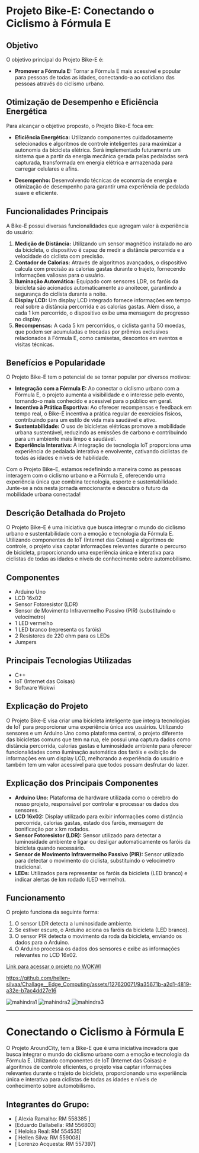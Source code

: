 # Projeto Bike-E: Conectando o Ciclismo à Fórmula E

## Objetivo
O objetivo principal do Projeto Bike-E é:

- **Promover a Fórmula E:** Tornar a Fórmula E mais acessível e popular para pessoas de todas as idades, conectando-a ao cotidiano das pessoas através do ciclismo urbano.

## Otimização de Desempenho e Eficiência Energética
Para alcançar o objetivo proposto, o Projeto Bike-E foca em:

- **Eficiência Energética:** Utilizando componentes cuidadosamente selecionados e algoritmos de controle inteligentes para maximizar a autonomia da bicicleta elétrica. Será implementado futuramente um sistema que a partir da energia mecânica gerada pelas pedaladas será capturada, transformada em energia elétrica e armazenada para carregar celulares e afins.
  
- **Desempenho:** Desenvolvendo técnicas de economia de energia e otimização de desempenho para garantir uma experiência de pedalada suave e eficiente.

## Funcionalidades Principais
A Bike-E possui diversas funcionalidades que agregam valor à experiência do usuário:

1. **Medição de Distância:** Utilizando um sensor magnético instalado no aro da bicicleta, o dispositivo é capaz de medir a distância percorrida e a velocidade do ciclista com precisão.
2. **Contador de Calorias:** Através de algoritmos avançados, o dispositivo calcula com precisão as calorias gastas durante o trajeto, fornecendo informações valiosas para o usuário.
3. **Iluminação Automática:** Equipado com sensores LDR, os faróis da bicicleta são acionados automaticamente ao anoitecer, garantindo a segurança do ciclista durante a noite.
4. **Display LCD:** Um display LCD integrado fornece informações em tempo real sobre a distância percorrida e as calorias gastas. Além disso, a cada 1 km percorrido, o dispositivo exibe uma mensagem de progresso no display.
5. **Recompensas:** A cada 5 km percorridos, o ciclista ganha 50 moedas, que podem ser acumuladas e trocadas por prêmios exclusivos relacionados à Fórmula E, como camisetas, descontos em eventos e visitas técnicas.

## Benefícios e Popularidade
O Projeto Bike-E tem o potencial de se tornar popular por diversos motivos:

- **Integração com a Fórmula E:** Ao conectar o ciclismo urbano com a Fórmula E, o projeto aumenta a visibilidade e o interesse pelo evento, tornando-o mais conhecido e acessível para o público em geral.
- **Incentivo à Prática Esportiva:** Ao oferecer recompensas e feedback em tempo real, o Bike-E incentiva a prática regular de exercícios físicos, contribuindo para um estilo de vida mais saudável e ativo.
- **Sustentabilidade:** O uso de bicicletas elétricas promove a mobilidade urbana sustentável, reduzindo as emissões de carbono e contribuindo para um ambiente mais limpo e saudável.
- **Experiência Interativa:** A integração de tecnologia IoT proporciona uma experiência de pedalada interativa e envolvente, cativando ciclistas de todas as idades e níveis de habilidade.

Com o Projeto Bike-E, estamos redefinindo a maneira como as pessoas interagem com o ciclismo urbano e a Fórmula E, oferecendo uma experiência única que combina tecnologia, esporte e sustentabilidade. Junte-se a nós nesta jornada emocionante e descubra o futuro da mobilidade urbana conectada!
## Descrição Detalhada do Projeto

O Projeto Bike-E é uma iniciativa que busca integrar o mundo do ciclismo urbano e sustentabilidade com a emoção e tecnologia da Fórmula E. Utilizando componentes de IoT (Internet das Coisas) e algoritmos de controle, o projeto visa captar informações relevantes durante o percurso de bicicleta, proporcionando uma experiência única e interativa para ciclistas de todas as idades e níveis de conhecimento sobre automobilismo.

## Componentes

- Arduino Uno
- LCD 16x02
- Sensor Fotoresistor (LDR)
- Sensor de Movimento Infravermelho Passivo (PIR) (substituindo o velocímetro)
- 1 LED vermelho
- 1 LED branco (representa os faróis)
- 2 Resistores de 220 ohm para os LEDs
- Jumpers

## Principais Tecnologias Utilizadas

- C++ 
- IoT (Internet das Coisas)
- Software Wokwi

## Explicação do Projeto

O Projeto Bike-E visa criar uma bicicleta inteligente que integra tecnologias de IoT para proporcionar uma experiência única aos usuários. Utilizando sensores e um Arduino Uno como plataforma central, o projeto diferente das bicicletas comuns que tem na rua, ele possui uma captura dados como distância percorrida, calorias gastas e luminosidade ambiente para oferecer funcionalidades como iluminação automática dos faróis e exibição de informações em um display LCD, melhorando a experiência do usuário e também tem um valor acessível para que todos possam desfrutar do lazer.

## Explicação dos Principais Componentes

- **Arduino Uno:** Plataforma de hardware utilizada como o cérebro do nosso projeto, responsável por controlar e processar os dados dos sensores.
- **LCD 16x02:** Display utilizado para exibir informações como distância percorrida, calorias gastas, estado dos faróis, mensagem de bonificação por x km rodados.
- **Sensor Fotoresistor (LDR):** Sensor utilizado para detectar a luminosidade ambiente e ligar ou desligar automaticamente os faróis da bicicleta quando necessário.
- **Sensor de Movimento Infravermelho Passivo (PIR):** Sensor utilizado para detectar o movimento do ciclista, substituindo o velocímetro tradicional.
- **LEDs:** Utilizados para representar os faróis da bicicleta (LED branco) e indicar alertas de km rodado (LED vermelho).

## Funcionamento

O projeto funciona da seguinte forma:
1. O sensor LDR detecta a luminosidade ambiente.
2. Se estiver escuro, o Arduino aciona os faróis da bicicleta (LED branco).
3. O sensor PIR detecta o movimento da roda da bicicleta, enviando os dados para o Arduino.
4. O Arduino processa os dados dos sensores e exibe as informações relevantes no LCD 16x02.

[Link para acessar o projeto no WOKWI](https://wokwi.com/projects/400391918414007297)

https://github.com/hellen-silvaa/Challage__Edge_Computing/assets/127620071/9a35671b-a2d1-4819-a32e-b7ac4dd27e16



![mahindra1](https://github.com/hellen-silvaa/Challage__Edge_Computing/assets/127620071/d03f1fa5-e29d-4781-83e3-929b0f232761)
![mahindra2](https://github.com/hellen-silvaa/Challage__Edge_Computing/assets/127620071/361774f7-c9f7-475e-9a7f-1d0e42f41611)
![mahindra3](https://github.com/hellen-silvaa/Challage__Edge_Computing/assets/127620071/a9641843-bda7-4fc3-bfe4-2c9770936c79)

---

# Conectando o Ciclismo à Fórmula E

O Projeto AroundCity, tem a Bike-E que é uma iniciativa inovadora que busca integrar o mundo do ciclismo urbano com a emoção e tecnologia da Fórmula E. Utilizando componentes de IoT (Internet das Coisas) e algoritmos de controle eficientes, o projeto visa captar informações relevantes durante o trajeto de bicicleta, proporcionando uma experiência única e interativa para ciclistas de todas as idades e níveis de conhecimento sobre automobilismo.




## Integrantes do Grupo:

   - [ Alexia Ramalho: RM 558385 ]
   - [Eduardo Dallabella: RM 556803]
   - [ Heloísa Real: RM 554535]
   - [ Hellen Silva: RM 559008]
   - [ Lorenzo Acquesta: RM 557397]

